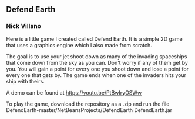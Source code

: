 ## Defend Earth
### Nick Villano
Here is a little game I created called Defend Earth. It is a simple 2D game that uses a graphics engine which I also made from scratch. 

The goal is to use your jet shoot down as many of the invading spaceships that come down from the sky as you can. Don't worry if any of them get by you. You will gain a point for every one you shoot down and lose a point for every one that gets by. The game ends when one of the invaders hits your ship with theirs.

A demo can be found at https://youtu.be/PtBwIryOSWw

To play the game, download the repository as a .zip and run the file DefendEarth-master/NetBeansProjects/DefendEarth DefendEarth.jar
